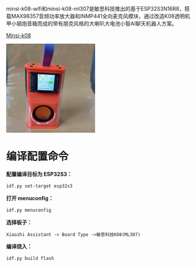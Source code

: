 
minsi-k08-wifi和minsi-k08-ml307是敏思科技推出的基于ESP32S3N16R8，搭载MAX98357音频功率放大器和INMP441全向麦克风模块，通过改造K08透明机甲小钢炮音箱而成的带有朋克风格的大喇叭大电池小智AI聊天机器人方案。

<a href="https://item.taobao.com/item.htm?id=889892765588" target="_blank" title="SenseCAP Watcher">Minsi-k08</a>

  <a href="../minsi-k08-wifi/minsi-k08.jpg" target="_blank" title="Minsi-k08">
    <img src="../minsi-k08-wifi/minsi-k08.jpg" width="240" />
  </a>



# 编译配置命令

**配置编译目标为 ESP32S3：**

```bash
idf.py set-target esp32s3
```

**打开 menuconfig：**

```bash
idf.py menuconfig
```

**选择板子：**

```
Xiaozhi Assistant -> Board Type ->敏思科技K08(ML307)
```

**编译烧入：**

```bash
idf.py build flash
```